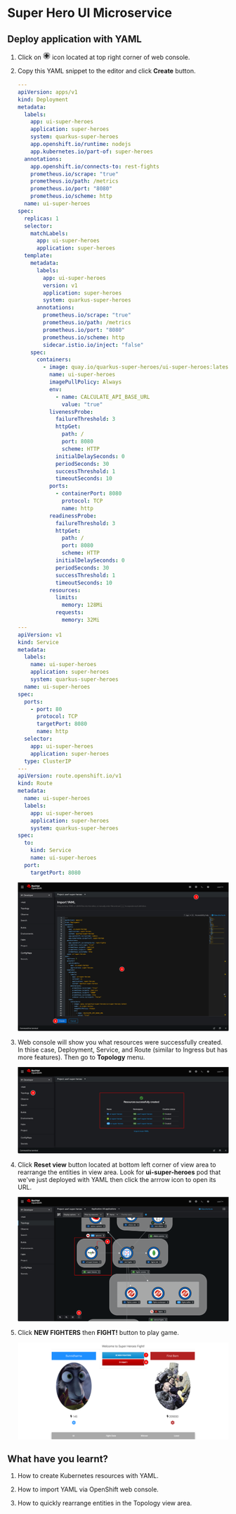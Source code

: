 # Super Hero UI Microservice

## Deploy application with YAML

1. Click on ![add](image/add-icon.png) icon located at top right corner of web console.

2. Copy this YAML snippet to the editor and click **Create** button.

   ```yaml
   ---
   apiVersion: apps/v1
   kind: Deployment
   metadata:
     labels:
       app: ui-super-heroes
       application: super-heroes
       system: quarkus-super-heroes
       app.openshift.io/runtime: nodejs
       app.kubernetes.io/part-of: super-heroes
     annotations:
       app.openshift.io/connects-to: rest-fights
       prometheus.io/scrape: "true"
       prometheus.io/path: /metrics
       prometheus.io/port: "8080"
       prometheus.io/scheme: http
     name: ui-super-heroes
   spec:
     replicas: 1
     selector:
       matchLabels:
         app: ui-super-heroes
         application: super-heroes
     template:
       metadata:
         labels:
           app: ui-super-heroes
           version: v1
           application: super-heroes
           system: quarkus-super-heroes
         annotations:
           prometheus.io/scrape: "true"
           prometheus.io/path: /metrics
           prometheus.io/port: "8080"
           prometheus.io/scheme: http
           sidecar.istio.io/inject: "false"
       spec:
         containers:
           - image: quay.io/quarkus-super-heroes/ui-super-heroes:latest
             name: ui-super-heroes
             imagePullPolicy: Always
             env:
               - name: CALCULATE_API_BASE_URL
                 value: "true"
             livenessProbe:
               failureThreshold: 3
               httpGet:
                 path: /
                 port: 8080
                 scheme: HTTP
               initialDelaySeconds: 0
               periodSeconds: 30
               successThreshold: 1
               timeoutSeconds: 10
             ports:
               - containerPort: 8080
                 protocol: TCP
                 name: http
             readinessProbe:
               failureThreshold: 3
               httpGet:
                 path: /
                 port: 8080
                 scheme: HTTP
               initialDelaySeconds: 0
               periodSeconds: 30
               successThreshold: 1
               timeoutSeconds: 10
             resources:
               limits:
                 memory: 128Mi
               requests:
                 memory: 32Mi
   ---
   apiVersion: v1
   kind: Service
   metadata:
     labels:
       name: ui-super-heroes
       application: super-heroes
       system: quarkus-super-heroes
     name: ui-super-heroes
   spec:
     ports:
       - port: 80
         protocol: TCP
         targetPort: 8080
         name: http
     selector:
       app: ui-super-heroes
       application: super-heroes
     type: ClusterIP
   ---
   apiVersion: route.openshift.io/v1
   kind: Route
   metadata:
     name: ui-super-heroes
     labels:
       app: ui-super-heroes
       application: super-heroes
       system: quarkus-super-heroes
   spec:
     to:
       kind: Service
       name: ui-super-heroes
     port:
       targetPort: 8080
   ```

    ![Import YAML](image/super-hero-ui-microservice/deploy-1.png)

3. Web console will show you what resources were successfully created. In thise case, Deployment, Service, and Route (similar to Ingress but has more features). Then go to **Topology** menu.

    ![Import YAML](image/super-hero-ui-microservice/deploy-2.png)

4. Click **Reset view** button located at bottom left corner of view area to rearrange the entities in view area. Look for **ui-super-heroes** pod that we've just deployed with YAML then click the arrrow icon to open its URL.

    ![Topology view](image/super-hero-ui-microservice/deploy-3.png)

5. Click **NEW FIGHTERS** then **FIGHT!** button to play game.

    ![Super Heroes main UI](image/super-hero-ui-microservice/deploy-4.png)

## What have you learnt?

1. How to create Kubernetes resources with YAML.

2. How to import YAML via OpenShift web console.

3. How to quickly rearrange entities in the Topology view area.
